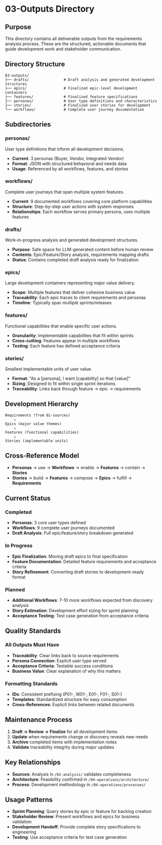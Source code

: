 # 03-Outputs Directory

## Purpose
This directory contains all deliverable outputs from the requirements analysis process. These are the structured, actionable documents that guide development work and stakeholder communication.

## Directory Structure
```
03-outputs/
├── drafts/                # Draft analysis and generated development structures
├── epics/                 # Finalized epic-level development containers
├── features/              # Finalized feature specifications
├── personas/              # User type definitions and characteristics
├── stories/               # Finalized user stories for development
└── workflows/             # Complete user journey documentation
```

## Subdirectories

### personas/
User type definitions that inform all development decisions.
- **Current**: 3 personas (Buyer, Vendor, Integrated Vendor)
- **Format**: JSON with structured behavioral and needs data
- **Usage**: Referenced by all workflows, features, and stories

### workflows/
Complete user journeys that span multiple system features.
- **Current**: 9 documented workflows covering core platform capabilities
- **Structure**: Step-by-step user actions with system responses
- **Relationships**: Each workflow serves primary persona, uses multiple features

### drafts/
Work-in-progress analysis and generated development structures.
- **Purpose**: Safe space for LLM-generated content before human review
- **Contents**: Epic/Feature/Story analysis, requirements mapping drafts
- **Status**: Contains completed draft analysis ready for finalization

### epics/
Large development containers representing major value delivery.
- **Scope**: Multiple features that deliver cohesive business value
- **Traceability**: Each epic traces to client requirements and personas
- **Timeline**: Typically span multiple sprints/releases

### features/
Functional capabilities that enable specific user actions.
- **Granularity**: Implementable capabilities that fit within sprints
- **Cross-cutting**: Features appear in multiple workflows
- **Testing**: Each feature has defined acceptance criteria

### stories/
Smallest implementable units of user value.
- **Format**: "As a [persona], I want [capability] so that [value]"
- **Sizing**: Designed to fit within single sprint iterations
- **Traceability**: Links back through feature → epic → requirements

## Development Hierarchy
```
Requirements (from 01-sources)
    ↓
Epics (major value themes)
    ↓
Features (functional capabilities)
    ↓
Stories (implementable units)
```

## Cross-Reference Model
- **Personas** → use → **Workflows** → enable → **Features** → contain → **Stories**
- **Stories** → build → **Features** → compose → **Epics** → fulfill → **Requirements**

## Current Status

### Completed
- **Personas**: 3 core user types defined
- **Workflows**: 9 complete user journeys documented
- **Draft Analysis**: Full epic/feature/story breakdown generated

### In Progress
- **Epic Finalization**: Moving draft epics to final specification
- **Feature Documentation**: Detailed feature requirements and acceptance criteria
- **Story Refinement**: Converting draft stories to development-ready format

### Planned
- **Additional Workflows**: 7-10 more workflows expected from discovery analysis
- **Story Estimation**: Development effort sizing for sprint planning
- **Acceptance Testing**: Test case generation from acceptance criteria

## Quality Standards

### All Outputs Must Have
- **Traceability**: Clear links back to source requirements
- **Persona Connection**: Explicit user type served
- **Acceptance Criteria**: Testable success conditions
- **Business Value**: Clear explanation of why this matters

### Formatting Standards
- **IDs**: Consistent prefixing (P01-, W01-, E01-, F01-, S01-)
- **Templates**: Standardized structure for easy consumption
- **Cross-References**: Explicit links between related documents

## Maintenance Process
1. **Draft → Review → Finalize** for all development items
2. **Update** when requirements change or discovery reveals new needs
3. **Archive** completed items with implementation notes
4. **Validate** traceability integrity during major updates

## Key Relationships
- **Sources**: Analysis in `/02-analysis/` validates completeness
- **Architecture**: Feasibility confirmed in `/04-operations/architecture/`
- **Process**: Development methodology in `/04-operations/processes/`

## Usage Patterns
- **Sprint Planning**: Query stories by epic or feature for backlog creation
- **Stakeholder Review**: Present workflows and epics for business validation
- **Development Handoff**: Provide complete story specifications to engineering
- **Testing**: Use acceptance criteria for test case generation